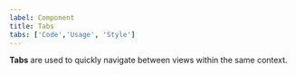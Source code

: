 ```yaml
---
label: Component
title: Tabs
tabs: ['Code','Usage', 'Style']
---
```


<page-intro>**Tabs** are used to quickly navigate between views within the same context.</page-intro>

<component 
    name="Tabs"
    component="tabs" 
    variation="tabs"
    codepen="QOprdK"
    hasReactVersion="true"
    hasAngularVersion="true"
    >
</component>
<component-docs component="tabs"></component-docs>
